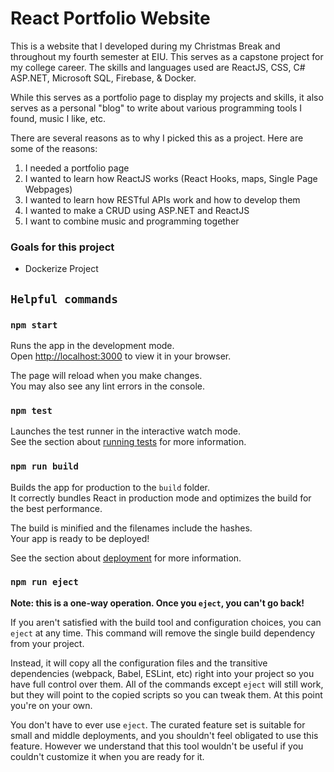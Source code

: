 # React Portfolio Website

This is a website that I developed during my Christmas Break and throughout my fourth semester at EIU. This serves as a capstone project for my college career. The skills and languages used are ReactJS, CSS, C# ASP.NET, Microsoft SQL, Firebase, & Docker.

While this serves as a portfolio page to display my projects and skills, it also serves as a personal "blog" to write about various programming tools I found, music I like, etc.

There are several reasons as to why I picked this as a project. Here are some of the reasons:

1. I needed a portfolio page
2. I wanted to learn how ReactJS works (React Hooks, maps, Single Page Webpages)
3. I wanted to learn how RESTful APIs work and how to develop them
4. I wanted to make a CRUD using ASP.NET and ReactJS
5. I want to combine music and programming together

### Goals for this project

- Dockerize Project



## `Helpful commands`

### `npm start`

Runs the app in the development mode.\
Open [http://localhost:3000](http://localhost:3000) to view it in your browser.

The page will reload when you make changes.\
You may also see any lint errors in the console.

### `npm test`

Launches the test runner in the interactive watch mode.\
See the section about [running tests](https://facebook.github.io/create-react-app/docs/running-tests) for more information.

### `npm run build`

Builds the app for production to the `build` folder.\
It correctly bundles React in production mode and optimizes the build for the best performance.

The build is minified and the filenames include the hashes.\
Your app is ready to be deployed!

See the section about [deployment](https://facebook.github.io/create-react-app/docs/deployment) for more information.

### `npm run eject`

**Note: this is a one-way operation. Once you `eject`, you can't go back!**

If you aren't satisfied with the build tool and configuration choices, you can `eject` at any time. This command will remove the single build dependency from your project.

Instead, it will copy all the configuration files and the transitive dependencies (webpack, Babel, ESLint, etc) right into your project so you have full control over them. All of the commands except `eject` will still work, but they will point to the copied scripts so you can tweak them. At this point you're on your own.

You don't have to ever use `eject`. The curated feature set is suitable for small and middle deployments, and you shouldn't feel obligated to use this feature. However we understand that this tool wouldn't be useful if you couldn't customize it when you are ready for it.
